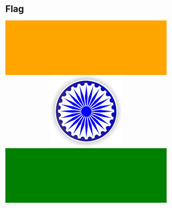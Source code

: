 <html>
 <head> 
  <style>
      .d{
        background-color:orange;
   color:orange;
   text-align:center;
      }
    .f{
    text-align:center;
    }
      .e{
        background-color:green;
   color:green;
   text-align:center;
      }
      </style> 
 </head> 
 <body> 
  <h1> Flag </h1> 
  <div class="d"> 
   <br>
   <br>
   <br>
   <br>
   <br>
   <br>
   <br>
   <br>
   <br>
   <br>
  </div> 
   <div class="f">
    <img src="download.jpeg">
     </div>
  <div class="e"> 
   <br>
   <br>
   <br>
   <br>
   <br>
   <br>
   <br>
   <br>
   <br>
   <br>
  </div> 
 </body>
</html>

